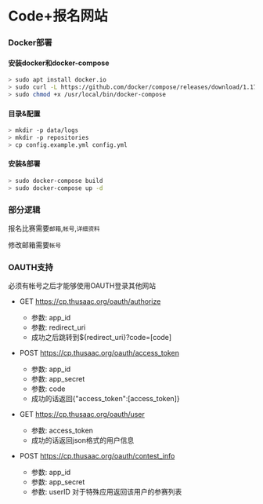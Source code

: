 # Code+报名网站

### Docker部署

#### 安装docker和docker-compose

```sh
> sudo apt install docker.io
> sudo curl -L https://github.com/docker/compose/releases/download/1.17.0/docker-compose-`uname -s`-`uname -m` -o /usr/local/bin/docker-compose
> sudo chmod +x /usr/local/bin/docker-compose
```

#### 目录&配置

```sh
> mkdir -p data/logs
> mkdir -p repositories
> cp config.example.yml config.yml
```

#### 安装&部署

```sh
> sudo docker-compose build
> sudo docker-compose up -d
```

### 部分逻辑

报名比赛需要`邮箱`,`帐号`,`详细资料`

修改邮箱需要`帐号`

### OAUTH支持

必须有帐号之后才能够使用OAUTH登录其他网站

* GET https://cp.thusaac.org/oauth/authorize
    * 参数: app_id
    * 参数: redirect_uri
    * 成功之后跳转到${redirect_uri}?code=[code]

* POST https://cp.thusaac.org/oauth/access_token
    * 参数: app_id
    * 参数: app_secret
    * 参数: code
    * 成功的话返回{"access_token":[access_token]}

* GET https://cp.thusaac.org/oauth/user
    * 参数: access_token
    * 成功的话返回json格式的用户信息

* POST https://cp.thusaac.org/oauth/contest_info
    * 参数: app_id
    * 参数: app_secret
    * 参数: userID
    对于特殊应用返回该用户的参赛列表